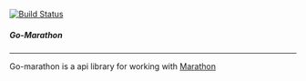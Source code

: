 [![Build Status](https://drone.io/github.com/gambol99/go-marathon/status.png)](https://drone.io/github.com/gambol99/go-marathon/latest)

##### **Go-Marathon**
-----

Go-marathon is a api library for working with [Marathon](https://mesosphere.github.io/marathon/)
